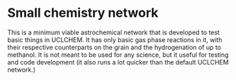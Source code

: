 # Small chemistry network
This is a minimum viable astrochemical network that is developed to test basic things in UCLCHEM. It
has only basic gas phase reactions in it, with their respective counterparts on the grain and
the hydrogenation of up to methanol. It is not meant to be used for any science, but it useful
for testing and code development (it also runs a lot quicker than the default UCLCHEM network.)
